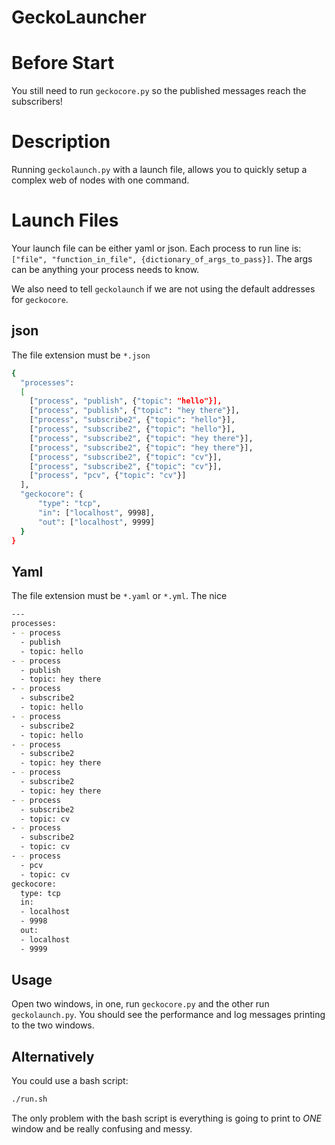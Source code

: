 # GeckoLauncher


# Before Start

You still need to run `geckocore.py` so the published messages reach
the subscribers!

# Description

Running `geckolaunch.py` with a launch file, allows you to quickly setup a
complex web of nodes with one command.

# Launch Files

Your launch file can be either yaml or json. Each process to run line is:
`["file", "function_in_file", {dictionary_of_args_to_pass}]`. The args can be
anything your process needs to know.

We also need to tell `geckolaunch` if we are not using the default addresses
for `geckocore`.

## json

The file extension must be `*.json`

```bash
{
  "processes":
  [
    ["process", "publish", {"topic": "hello"}],
    ["process", "publish", {"topic": "hey there"}],
    ["process", "subscribe2", {"topic": "hello"}],
    ["process", "subscribe2", {"topic": "hello"}],
    ["process", "subscribe2", {"topic": "hey there"}],
    ["process", "subscribe2", {"topic": "hey there"}],
    ["process", "subscribe2", {"topic": "cv"}],
    ["process", "subscribe2", {"topic": "cv"}],
    ["process", "pcv", {"topic": "cv"}]
  ],
  "geckocore": {
      "type": "tcp",
      "in": ["localhost", 9998],
      "out": ["localhost", 9999]
  }
}
```

## Yaml

The file extension must be `*.yaml` or `*.yml`. The nice

```bash
---
processes:
- - process
  - publish
  - topic: hello
- - process
  - publish
  - topic: hey there
- - process
  - subscribe2
  - topic: hello
- - process
  - subscribe2
  - topic: hello
- - process
  - subscribe2
  - topic: hey there
- - process
  - subscribe2
  - topic: hey there
- - process
  - subscribe2
  - topic: cv
- - process
  - subscribe2
  - topic: cv
- - process
  - pcv
  - topic: cv
geckocore:
  type: tcp
  in:
  - localhost
  - 9998
  out:
  - localhost
  - 9999
```

## Usage

Open two windows, in one, run `geckocore.py` and the other run `geckolaunch.py`.
You should see the performance and log messages printing to the two windows.

## Alternatively

You could use a bash script:

```bash
./run.sh
```
The only problem with the bash script is everything is going to print to *ONE*
window and be really confusing and messy.
